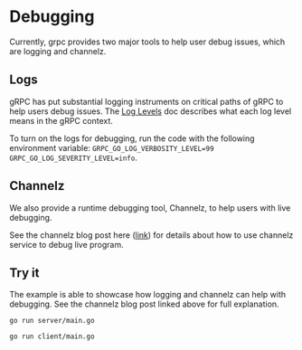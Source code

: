 # Debugging

Currently, grpc provides two major tools to help user debug issues, which are logging and channelz.

## Logs
gRPC has put substantial logging instruments on critical paths of gRPC to help users debug issues.
The [Log Levels](https://github.com/grpc/grpc-go/blob/master/Documentation/log_levels.md) doc describes
what each log level means in the gRPC context.

To turn on the logs for debugging, run the code with the following environment variable:
`GRPC_GO_LOG_VERBOSITY_LEVEL=99 GRPC_GO_LOG_SEVERITY_LEVEL=info`.

## Channelz
We also provide a runtime debugging tool, Channelz, to help users with live debugging.

See the channelz blog post here ([link](https://grpc.io/blog/a_short_introduction_to_channelz)) for
details about how to use channelz service to debug live program.

## Try it
The example is able to showcase how logging and channelz can help with debugging. See the channelz
blog post linked above for full explanation.

```
go run server/main.go
```

```
go run client/main.go
```
